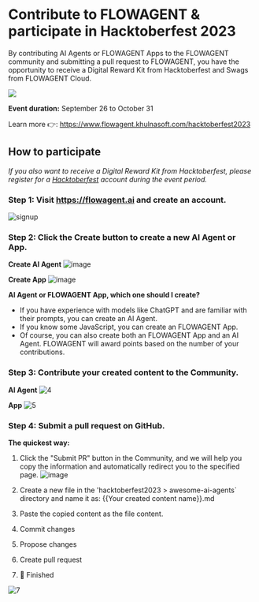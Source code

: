 # Contribute to FLOWAGENT & participate in Hacktoberfest 2023

By contributing AI Agents or FLOWAGENT Apps to the FLOWAGENT community and submitting a pull request to FLOWAGENT, you have the opportunity to receive a Digital Reward Kit from Hacktoberfest and Swags from FLOWAGENT Cloud.

<a href="https://www.flowagent.khulnasoft.com/hacktoberfest2023"><img src="https://cdn.flowagent.khulnasoft.com/official-website/img/hacktoberFest/Group%202979.png"></a>

**Event duration:** September 26 to October 31

Learn more 👉: https://www.flowagent.khulnasoft.com/hacktoberfest2023

## How to participate

*If you also want to receive a Digital Reward Kit from Hacktoberfest, please register for a [Hacktoberfest](https://hacktoberfest.com/) account during the event period.*

### Step 1: Visit https://flowagent.ai and create an account. 

![signup](https://cdn.flowagent.khulnasoft.com/official-website/img/github/1.gif)

### Step 2: Click the Create button to create a new AI Agent or App. 

**Create AI Agent**
![image](https://cdn.flowagent.khulnasoft.com/official-website/img/github/2.png)

**Create App**
![image](https://cdn.flowagent.khulnasoft.com/official-website/img/github/3.png)


**AI Agent or FLOWAGENT App, which one should I create?**

- If you have experience with models like ChatGPT and are familiar with their prompts, you can create an AI Agent.
- If you know some JavaScript, you can create an FLOWAGENT App.
- Of course, you can also create both an FLOWAGENT App and an AI Agent. FLOWAGENT will award points based on the number of your contributions.

### Step 3: Contribute your created content to the Community.
**AI Agent**
![4](https://cdn.flowagent.khulnasoft.com/official-website/img/github/4.gif)

**App**
![5](https://cdn.flowagent.khulnasoft.com/official-website/img/github/5.gif)

### Step 4: Submit a pull request on GitHub.

**The quickest way:**

1. Click the "Submit PR" button in the Community, and we will help you copy the information and automatically redirect you to the specified page.
![image](https://cdn.flowagent.khulnasoft.com/official-website/img/github/6.png)

2. Create a new file in the 'hacktoberfest2023 > awesome-ai-agents` directory and name it as: {{Your created content name}}.md

3. Paste the copied content as the file content.

4. Commit changes

5. Propose changes

6. Create pull request

7. 🎉 Finished
   
![7](https://cdn.flowagent.khulnasoft.com/official-website/img/github/7.gif)
